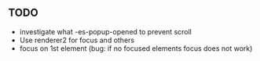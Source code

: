 TODO
---
* investigate what -es-popup-opened to prevent scroll
* Use renderer2 for focus and others
* focus on 1st element (bug: if no focused elements focus does not work)

